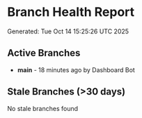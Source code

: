 # Branch Health Report
Generated: Tue Oct 14 15:25:26 UTC 2025

## Active Branches
- **main** - 18 minutes ago by Dashboard Bot

## Stale Branches (>30 days)
No stale branches found
